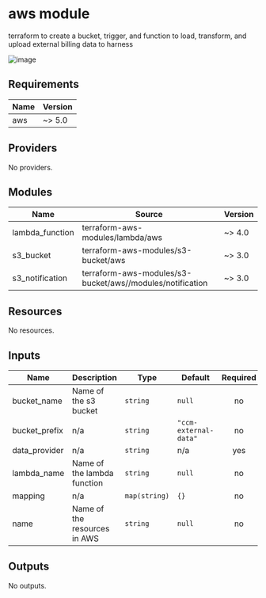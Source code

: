 # aws module

terraform to create a bucket, trigger, and function to load, transform, and upload external billing data to harness

![image](https://github.com/user-attachments/assets/5508bd8b-e909-42a5-b217-cd492c22f0c2)

## Requirements

| Name | Version |
|------|---------|
| aws | ~> 5.0 |

## Providers

No providers.

## Modules

| Name | Source | Version |
|------|--------|---------|
| lambda\_function | terraform-aws-modules/lambda/aws | ~> 4.0 |
| s3\_bucket | terraform-aws-modules/s3-bucket/aws | ~> 3.0 |
| s3\_notification | terraform-aws-modules/s3-bucket/aws//modules/notification | ~> 3.0 |

## Resources

No resources.

## Inputs

| Name | Description | Type | Default | Required |
|------|-------------|------|---------|:--------:|
| bucket\_name | Name of the s3 bucket | `string` | `null` | no |
| bucket\_prefix | n/a | `string` | `"ccm-external-data"` | no |
| data\_provider | n/a | `string` | n/a | yes |
| lambda\_name | Name of the lambda function | `string` | `null` | no |
| mapping | n/a | `map(string)` | `{}` | no |
| name | Name of the resources in AWS | `string` | `null` | no |

## Outputs

No outputs.
